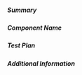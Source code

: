 <!--
Describe the change in summary section, including rationale and design decisions.
Include "Fixes #nnn" if you are fixing an existing issue.

In "Component Name" section write which component is changed in this PR. This
will help us review your PR quicker.

In "Test Plan" please detail exactly how you plan to test this PR with enough
detail that a reviewer can validate your tests. If sufficient tests are
covered by our CI then state which tests cover the change.

If you have more information you want to add, write them in "Additional
Information" section. This is usually used to help others understand your
motivation behind this change. A step-by-step reproduction of the problem is
helpful if there is no related issue.
-->

##### Summary

##### Component Name

##### Test Plan

<!---
Provide enough detail so that your reviewer can understand which test-cases you
have covered, and recreate them if necessary. If sufficient tests are covered
by our CI, then state which tests cover the change.
-->

##### Additional Information
